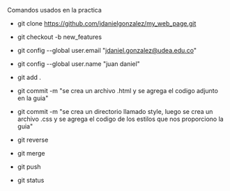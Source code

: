 Comandos usados en la practica


- git clone https://github.com/jdanielgonzalez/my_web_page.git

- git checkout -b new_features

- git config --global user.email "jdaniel.gonzalez@udea.edu.co"

- git config --global user.name "juan daniel"

- git add .

- git commit -m "se crea un archivo .html y se agrega el codigo adjunto en la guia"

- git commit -m "se crea un directorio llamado style, luego se crea un archivo .css y se agrega el codigo de los estilos que nos proporciono la guia"

- git reverse

- git merge

- git push

- git status
